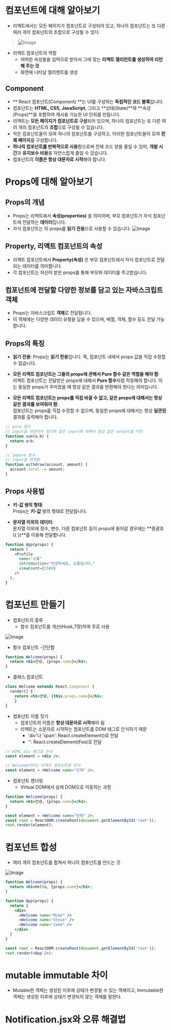 # 컴포넌트에 대해 알아보기 
- 리액트에서는 모든 페이지가 컴포넌트로 구성되어 있고, 하나의 컴포넌트는 또 다른 여러 개의 컴포넌트의 조합으로 구성될 수 있다. 
> ![Image](https://github.com/user-attachments/assets/106446b5-d284-4f1b-9998-2b4d3a557b97)
- 리액트 컴포넌트의 역할 
  - 어떠한 속성들을 입력으로 받아서 그에 맞는 **리액트 엘리먼트를 생성하여 리턴해 주는 것** 
  - 화면에 나타날 엘리멘트를 생성

## Component
- ** React 컴포넌트(Component) **는 UI를 구성하는 **독립적인 코드 블록**입니다.
- 컴포넌트는 **HTML, CSS, JavaScript**, 그리고 **상태(State)**와 **속성(Props)**을 포함하여 재사용 가능한 UI 단위를 만듭니다.
- 리액트는 **모든 페이지가 컴포넌트로 구성**되어 있으며, 하나의 컴포넌트는 또 다른 여러 개의 컴포넌트의 **조합**으로 구성될 수 있습니다.
- 작은 컴포넌트들이 모여 하나의 컴포넌트를 구성하고, 이러한 컴포넌트들이 모여 **전체 페이지**를 구성합니다.
- **하나의 컴포넌트를 반복적으로 사용**함으로써 전체 코드 양을 줄일 수 있어, **개발 시간**과 **유지보수 비용**을 자연스럽게 줄일 수 있습니다.
- 컴포넌트의 **이름은 항상 대문자로 시작**해야 합니다.


# Props에 대해 알아보기 
## Props의 개념
- Props는 리액트에서 **속성(properties)** 을 의미하며, 부모 컴포넌트가 자식 컴포넌트에 전달하는 **데이터**입니다.
- 자식 컴포넌트는 이 props를 **읽기 전용**으로 사용할 수 있습니다.
![Image](https://github.com/user-attachments/assets/a00c079c-2c5b-4726-9242-d309edae0a1c)

## Property, 리액트 컴포넌트의 속성
- 리액트 컴포넌트에서 **Property(속성)** 은 부모 컴포넌트에서 자식 컴포넌트로 전달되는 데이터를 의미합니다.
- 각 컴포넌트는 자신이 받은 props를 통해 부모와 데이터를 주고받습니다.

## 컴포넌트에 전달할 다양한 정보를 담고 있는 자바스크립트 객체
- Props는 자바스크립트 **객체**로 전달됩니다.
- 이 객체에는 다양한 데이터 유형을 담을 수 있으며, 배열, 객체, 함수 등도 전달 가능합니다.

## Props의 특징

- **읽기 전용**: Props는 **읽기 전용**입니다. 즉, 컴포넌트 내에서 props 값을 직접 수정할 수 없습니다.
  
- **모든 리액트 컴포넌트는 그들의 props에 관해서 Pure 함수 같은 역할을 해야 함**:  
  리액트 컴포넌트는 전달받은 props에 대해서 **Pure 함수**처럼 작동해야 합니다. 이는 동일한 props가 주어졌을 때 항상 같은 결과를 반환해야 한다는 의미입니다.
  
- **모든 리액트 컴포넌트는 props를 직접 바꿀 수 없고, 같은 props에 대해서는 항상 같은 결과를 보여줘야 함**:  
  컴포넌트는 props를 직접 수정할 수 없으며, 동일한 props에 대해서는 항상 **일관된** 결과를 출력해야 합니다.

```jsx
// pure 함수 
// input을 변경하지 않으며 같은 input에 대해서 항상 같은 output을 리턴 
function sum(a,b) {
  return a+b;
}
 ``` 
```jsx
// impure 함수 
// input을 변경함 
function withdraw(account, amount) {
  account.total -= amount;
}
 ```
## Props 사용법

- **키-값 쌍의 형태**:  
  Props는 **키-값** 쌍의 형태로 전달됩니다. 
  
- **문자열 이외의 데이터**:  
  문자열 이외에 정수, 변수, 다른 컴포넌트 등이 props에 들어갈 경우에는 **중괄호({ })**를 이용해 전달합니다.
```jsx
function App(props) {
  return ( 
    <Profile 
      name="소플" 
      introduction="안녕하세요, 소플입니다."
      viewCount={1500}
    />
  );
}
 ``` 
# 컴포넌트 만들기 
- 컴포넌트의 종류
  - 함수 컴포넌트를 개선(Hook,7장)하여 주로 사용

![Image](https://github.com/user-attachments/assets/5504b90a-b59a-4ee3-a151-aca98f002c06)
- 함수 컴포넌트 -간단함
```jsx 
function Welcome(props) {
  return <h1>안녕, {props.name}</h1>;
}
 ```  

- 클래스 컴포넌트 
```jsx 
class Welcome extends React.Component {
  render() {
    return <h1>안녕, {this.props.name}</h1>;
    }
}
``` 

- 컴포넌트 이름 짓기 
  - 컴포넌트의 이름은 **항상 대문자로 시작**해야 됨
  - 리액트는 소문자로 시작하는 컴포넌트를 DOM 태그로 인식하기 때문 
    - 'div'나 'span': React.createElement()로 전달 
    - '<Foo />': React.createElement(Foo)로 전달 
```jsx 
// HTML div 태그로 인식 
const element = <div />; 

// Welcome이라는 리액트 컴포넌트로 인식 
const element = <Welcome name="인제" />;
``` 
- 컴포넌트 렌더링 
  - Virtual DOM에서 실제 DOM으로 이동하는 과정 
```jsx 
function Welcome(props) {
  return <h1>안녕, {props.name}</h1>;
}

const element = <Welcome name="인제" />;
const root = ReactDOM.createRoot(document.getElementById('root'));
root.render(element);
``` 

# 컴포넌트 합성 
- 여러 개의 컴포넌트를 합쳐서 하나의 컴포넌트를 만드는 것 

![Image](https://github.com/user-attachments/assets/7e7d2a6d-1bec-4725-874e-d93bfe37c988)
```jsx 
function Welcome(props) { 
  return <h1>Hello, {props.name}</h1>;
} 

function App(props) { 
  return {
    <div> 
      <Welcome name="Mike" />
      <Welcome name="Steve" />
      <Welcome name="Jane" /> 
    </div> 
  }
} 

const root = ReactDOM.createRoot(document.getElementById('root')); 
root.render(<App />);
``` 
# mutable immutable 차이
- Mutable한 객체는 생성된 이후에 상태가 변경될 수 있는 객체이고, Immutable한 객체는 생성된 이후에 상태가 변경되지 않는 객체를 말한다.
# Notification.jsx와 오류 해결법 

